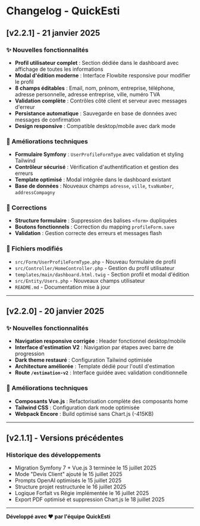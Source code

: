 # Changelog - QuickEsti

## [v2.2.1] - 21 janvier 2025

### ✨ Nouvelles fonctionnalités
- **Profil utilisateur complet** : Section dédiée dans le dashboard avec affichage de toutes les informations
- **Modal d'édition moderne** : Interface Flowbite responsive pour modifier le profil
- **8 champs éditables** : Email, nom, prénom, entreprise, téléphone, adresse personnelle, adresse entreprise, ville, numéro TVA
- **Validation complète** : Contrôles côté client et serveur avec messages d'erreur
- **Persistance automatique** : Sauvegarde en base de données avec messages de confirmation
- **Design responsive** : Compatible desktop/mobile avec dark mode

### 🔧 Améliorations techniques
- **Formulaire Symfony** : `UserProfileFormType` avec validation et styling Tailwind
- **Contrôleur sécurisé** : Vérification d'authentification et gestion des erreurs
- **Template optimisé** : Modal intégrée dans le dashboard existant
- **Base de données** : Nouveaux champs `adresse`, `ville`, `tvaNumber`, `addressCompagny`

### 🐛 Corrections
- **Structure formulaire** : Suppression des balises `<form>` dupliquées
- **Boutons fonctionnels** : Correction du mapping `profileForm.save`
- **Validation** : Gestion correcte des erreurs et messages flash

### 📁 Fichiers modifiés
- `src/Form/UserProfileFormType.php` - Nouveau formulaire de profil
- `src/Controller/HomeController.php` - Gestion du profil utilisateur
- `templates/main/dashboard.html.twig` - Section profil et modal d'édition
- `src/Entity/Users.php` - Nouveaux champs utilisateur
- `README.md` - Documentation mise à jour

---

## [v2.2.0] - 20 janvier 2025

### ✨ Nouvelles fonctionnalités
- **Navigation responsive corrigée** : Header fonctionnel desktop/mobile
- **Interface d'estimation V2** : Navigation par étapes avec barre de progression
- **Dark theme restauré** : Configuration Tailwind optimisée
- **Architecture améliorée** : Template dédié pour l'outil d'estimation
- **Route `/estimation-v2`** : Interface guidée avec validation conditionnelle

### 🔧 Améliorations techniques
- **Composants Vue.js** : Refactorisation complète des composants home
- **Tailwind CSS** : Configuration dark mode optimisée
- **Webpack Encore** : Build optimisé sans Chart.js (-415KB)

---

## [v2.1.1] - Versions précédentes

### Historique des développements
- Migration Symfony 7 + Vue.js 3 terminée le 15 juillet 2025
- Mode "Devis Client" ajouté le 15 juillet 2025
- Prompts OpenAI optimisés le 15 juillet 2025
- Structure projet restructurée le 16 juillet 2025
- Logique Forfait vs Régie implémentée le 16 juillet 2025
- Export PDF optimisé et suppression Chart.js le 18 juillet 2025

---

**Développé avec ❤️ par l'équipe QuickEsti**
